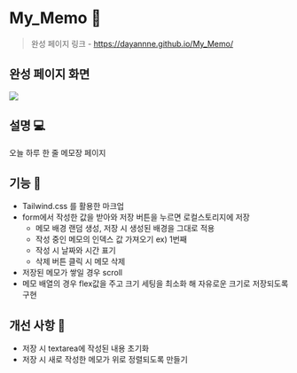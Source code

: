 # My_Memo 🌠

> 완성 페이지 링크 - https://dayannne.github.io/My_Memo/
## 완성 페이지 화면
![](https://velog.velcdn.com/images/day_1226/post/99ea182e-8c34-443a-9dd4-767e67878912/image.png)

## 설명 💻
오늘 하루 한 줄 메모장 페이지
## 기능 🌱
- Tailwind.css 를 활용한 마크업
- form에서 작성한 값을 받아와 저장 버튼을 누르면 로컬스토리지에 저장
    - 메모 배경 랜덤 생성, 저장 시 생성된 배경을 그대로 적용
    - 작성 중인 메모의 인덱스 값 가져오기 ex) 1번째
    - 작성 시 날짜와 시간 표기
    - 삭제 버튼 클릭 시 메모 삭제
- 저장된 메모가 쌓일 경우 scroll
- 메모 배열의 경우 flex값을 주고 크기 세팅을 최소화 해 자유로운 크기로 저장되도록 구현 

## 개선 사항 🤔
- 저장 시 textarea에 작성된 내용 초기화
- 저장 시 새로 작성한 메모가 위로 정렬되도록 만들기

